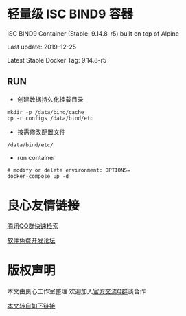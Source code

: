 # 轻量级 ISC BIND9 容器

ISC BIND9 Container (Stable: 9.14.8-r5) built on top of Alpine

Last update: 2019-12-25

Latest Stable Docker Tag: 9.14.8-r5

## RUN

+ 创建数据持久化挂载目录

```
mkdir -p /data/bind/cache
cp -r configs /data/bind/etc
```

+ 按需修改配置文件

`/data/bind/etc/`

+ run container

```
# modify or delete environment: OPTIONS=
docker-compose up -d
```



 # 良心友情链接

[腾讯QQ群快速检索](http://u.720life.cn/s/8cf73f7c)

[软件免费开发论坛](http://u.720life.cn/s/bbb01dc0)

# 版权声明 

本文由良心工作室整理 欢迎加入[官方交流Q群](https://u.720life.cn/s/f2316816)谈合作

[本文转自如下链接](http://u.720life.cn/g/2e71d0f0a5c601172267ba20d3a43c6efb74177a68229528b8c22eacbe68cce91048026e3f2cb7cdd18c575e0a55207f46f0399f2ff8a2aad2a413fe32814424)
